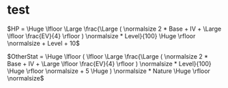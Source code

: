 # test

$HP = \Huge \lfloor \Large \frac{\Large ( \normalsize 2 * Base + IV + \Large \lfloor \frac{EV}{4} \rfloor ) \normalsize * Level}{100} \Huge \rfloor \normalsize + Level + 10$

$OtherStat = \Huge \lfloor ( \lfloor \Large \frac{\Large ( \normalsize 2 * Base + IV + \Large \lfloor \frac{EV}{4} \rfloor ) \normalsize * Level}{100} \Huge \rfloor \normalsize + 5 \Huge ) \normalsize * Nature \Huge \rfloor \normalsize$
